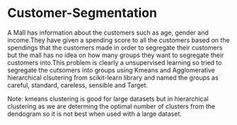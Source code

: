 # Customer-Segmentation

A Mall has information about the customers such as age, gender and income.They have given a spending score to all the customers based on the spendings that the customers made in order to segregate their customers but the mall has no idea on how many groups they want to segregate their customers into.This problem is clearly a unsupervised learning so tried to segregate the cutsomers into groups  using Kmeans and Agglomerative hierarchical clsutering from scikit-learn library and named the groups as careful, standard, careless, sensible and Target.

Note: kmeans clustering is good for large datasets but in hierarchical clustering as we are determing the optimal number of clusters from the dendogram so it is not best when used with a large dataset.
